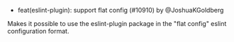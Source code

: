 - feat(eslint-plugin): support flat config (#10910) by @JoshuaKGoldberg

Makes it possible to use the eslint-plugin package in the "flat config" eslint configuration format.
